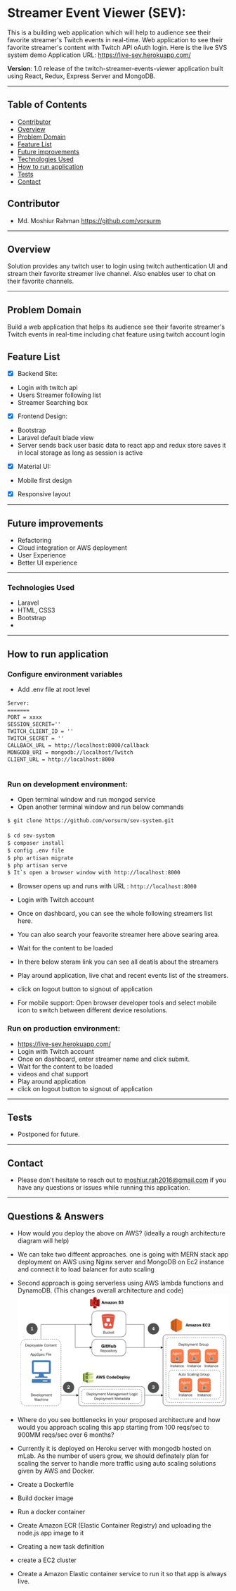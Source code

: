 # Streamer Event Viewer (SEV):
This is a building web application which will help to audience see their favorite streamer's Twitch events in real-time. 
Web application to see their favorite streamer's content with Twitch API oAuth login. Here is the live SVS system demo Application URL: https://live-sev.herokuapp.com/

**Version**: 1.0 release of the twitch-streamer-events-viewer application built using React, Redux, Express Server and MongoDB.
***

## Table of Contents
* [Contributor](#contributor)
* [Overview](#overview)
* [Problem Domain](#problem-domain)
* [Feature List](#feature-list)
* [Future improvements](#future-improvements)
* [Technologies Used](#technologies-used)
* [How to run application](#How-to-run-application)
* [Tests](#tests)
* [Contact](#Contact)

## Contributor
* Md. Moshiur Rahman https://github.com/vorsurm 
***

## Overview
Solution provides any twitch user to login using twitch authentication UI and stream their favorite streamer live channel. Also enables user to chat on their favorite channels. 
***

## Problem Domain
Build a web application that helps its audience see their favorite streamer's Twitch events in real-time including chat feature using twitch account login

## Feature List

- [x] Backend Site:

- Login with twitch api
- Users Streamer following list 
- Streamer Searching box

- [x] Frontend Design:

- Bootstrap
- Laravel default blade view
- Server sends back user basic data to react app and redux store saves it in local storage as long as session is active
- [x] Material UI: 
- Mobile first design
- [x] Responsive layout 
***
## Future improvements
-  Refactoring
-  Cloud integration or AWS deployment
-  User Experience
-  Better UI experience 
***
### Technologies Used
* Laravel
* HTML, CSS3
* Bootstrap
* 
***

## How to run application

### Configure environment variables
* Add .env file at root level
```
Server:
=======
PORT = xxxx
SESSION_SECRET=''
TWITCH_CLIENT_ID = ''
TWITCH_SECRET = ''
CALLBACK_URL = http://localhost:8000/callback
MONGODB_URI = mongodb://localhost/Twitch
CLIENT_URL = http://localhost:8000


```

### Run on development environment:
* Open terminal window and run mongod service
* Open another terminal window and run below commands
```sh
$ git clone https://github.com/vorsurm/sev-system.git

$ cd sev-system
$ composer install
$ config .env file
$ php artisan migrate
$ php artisan serve
$ It`s open a browser window with http://localhost:8000

```
* Browser opens up and runs with URL : `http://localhost:8000`
* Login with Twitch account
* Once on dashboard, you can see the whole following streamers list here. 
* You can also search your feavorite streamer here above searing area.
* Wait for the content to be loaded
* In there below steram link you can see all deatils about the streamers
* Play around application, live chat and recent events list of the streamers.
* click on logout button to signout of application

* For mobile support: Open browser developer tools and select mobile icon to switch between different device resolutions.

### Run on production environment:
* https://live-sev.herokuapp.com/
* Login with Twitch account
* Once on dashboard, enter streamer name and click submit. 
* Wait for the content to be loaded
* videos and chat support
* Play around application
* click on logout button to signout of application
***
## Tests
* Postponed for future.
***
## Contact
* Please don't hesitate to reach out to moshiur.rah2016@gmail.com if you have any questions or issues while running this application. 
***


## Questions & Answers
* How would you deploy the above on AWS? (ideally a rough architecture diagram will help)
* We can take two diffeent approaches. one is going with MERN stack app deployment on AWS using Nginx server and MongoDB on Ec2 instance and connect it to load balancer for auto scaling
* Second approach is going serverless using AWS lambda functions and DynamoDB. (This changes overall architecture and code) 
![arc](aws_deploy_diagram.jpg?raw=true "Architecture")
*  Where do you see bottlenecks in your proposed architecture and how would you approach scaling this app starting from 100 reqs/sec to 900MM reqs/sec over 6 months?

* Currently it is deployed on Heroku server with mongodb hosted on mLab. As the number of users grow, we should definately plan for scaling the server to handle more traffic using auto scaling solutions given by AWS and Docker. 
* Create a Dockerfile
* Build docker image
* Run a docker container
* Create Amazon ECR (Elastic Container Registry) and uploading the node.js app image to it
* Creating a new task definition
* create a EC2 cluster
* Create a Amazon Elastic container service to run it so that app is always live. 


